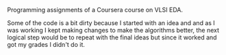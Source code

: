 Programming assignments of a Coursera course on VLSI EDA.

Some of the code is a bit dirty because I started with an idea and and as I was working I kept making changes to make the algorithms better,
the next logical step would be to repeat with the final ideas but since it worked and got my grades I didn't do it.